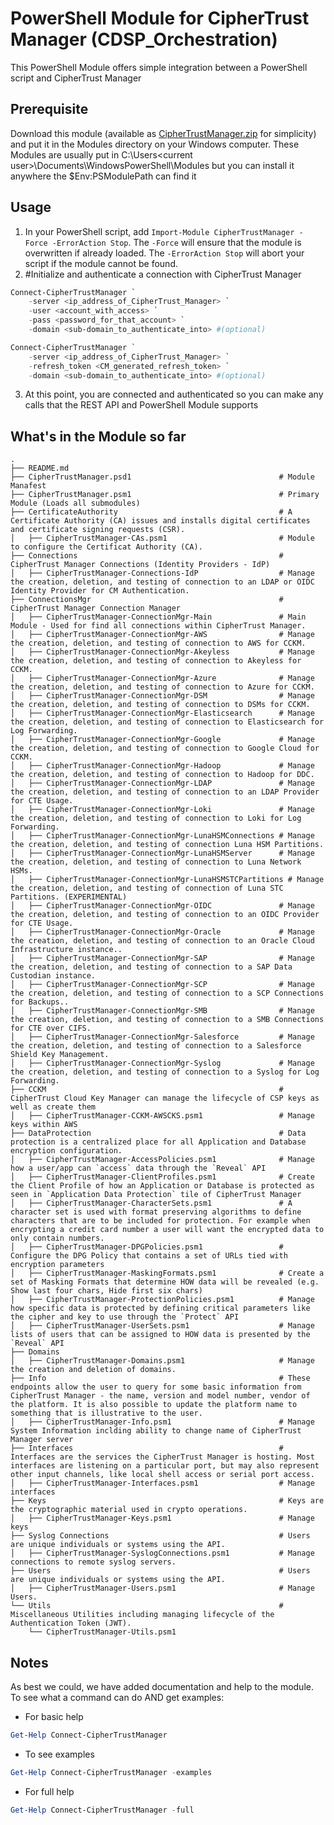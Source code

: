 # PowerShell Module for CipherTrust Manager (CDSP_Orchestration)
This PowerShell Module offers simple integration between a PowerShell script and CipherTrust Manager

## Prerequisite

Download this module (available as [CipherTrustManager.zip](CipherTrustManager.zip) for simplicity) and put it in the Modules directory on your Windows computer. These Modules are usually put in C:\Users\<current user>\Documents\WindowsPowerShell\Modules but you can install it anywhere the $Env:PSModulePath can find it


## Usage

1. In your PowerShell script, add `Import-Module CipherTrustManager -Force -ErrorAction Stop`. The `-Force` will ensure that the module is overwritten if already loaded. The `-ErrorAction Stop` will abort your script if the module cannot be found.
2. #Initialize and authenticate a connection with CipherTrust Manager

```powershell
Connect-CipherTrustManager `
    -server <ip_address_of_CipherTrust_Manager> `
    -user <account_with_access> `
    -pass <password_for_that_account> `
    -domain <sub-domain_to_authenticate_into> #(optional)
```
```powershell
Connect-CipherTrustManager `
    -server <ip_address_of_CipherTrust_Manager> `
    -refresh_token <CM_generated_refresh_token> `
    -domain <sub-domain_to_authenticate_into> #(optional)
```

3. At this point, you are connected and authenticated so you can make any calls that the REST API and PowerShell Module supports

## What's in the Module so far

    .
    ├── README.md              
    ├── CipherTrustManager.psd1                             	# Module Manafest
    ├── CipherTrustManager.psm1                             	# Primary Module (Loads all submodules)
    ├── CertificateAuthority                                	# A Certificate Authority (CA) issues and installs digital certificates and certificate signing requests (CSR).
    │   ├── CipherTrustManager-CAs.psm1                     	# Module to configure the Certificat Authority (CA).    
    ├── Connections                                         	# CipherTrust Manager Connections (Identity Providers - IdP)
    │   ├── CipherTrustManager-Connections-IdP 	            	# Manage the creation, deletion, and testing of connection to an LDAP or OIDC Identity Provider for CM Authentication.
    ├── ConnectionsMgr                                      	# CipherTrust Manager Connection Manager
    │   ├── CipherTrustManager-ConnectionMgr-Main           	# Main Module - Used for find all connections within CipherTrust Manager.
    │   ├── CipherTrustManager-ConnectionMgr-AWS            	# Manage the creation, deletion, and testing of connection to AWS for CCKM.
    │   ├── CipherTrustManager-ConnectionMgr-Akeyless       	# Manage the creation, deletion, and testing of connection to Akeyless for CCKM.
    │   ├── CipherTrustManager-ConnectionMgr-Azure          	# Manage the creation, deletion, and testing of connection to Azure for CCKM.
    │   ├── CipherTrustManager-ConnectionMgr-DSM            	# Manage the creation, deletion, and testing of connection to DSMs for CCKM.
    │   ├── CipherTrustManager-ConnectionMgr-Elasticsearch  	# Manage the creation, deletion, and testing of connection to Elasticsearch for Log Forwarding.
    │   ├── CipherTrustManager-ConnectionMgr-Google         	# Manage the creation, deletion, and testing of connection to Google Cloud for CCKM.
    │   ├── CipherTrustManager-ConnectionMgr-Hadoop         	# Manage the creation, deletion, and testing of connection to Hadoop for DDC.
    │   ├── CipherTrustManager-ConnectionMgr-LDAP           	# Manage the creation, deletion, and testing of connection to an LDAP Provider for CTE Usage.
    │   ├── CipherTrustManager-ConnectionMgr-Loki           	# Manage the creation, deletion, and testing of connection to Loki for Log Forwarding.
    │   ├── CipherTrustManager-ConnectionMgr-LunaHSMConnections # Manage the creation, deletion, and testing of connection Luna HSM Partitions.
    │   ├── CipherTrustManager-ConnectionMgr-LunaHSMServer  	# Manage the creation, deletion, and testing of connection to Luna Network HSMs.
    │   ├── CipherTrustManager-ConnectionMgr-LunaHSMSTCPartitions # Manage the creation, deletion, and testing of connection of Luna STC Partitions. (EXPERIMENTAL)
    │   ├── CipherTrustManager-ConnectionMgr-OIDC               # Manage the creation, deletion, and testing of connection to an OIDC Provider for CTE Usage.
    │   ├── CipherTrustManager-ConnectionMgr-Oracle             # Manage the creation, deletion, and testing of connection to an Oracle Cloud Infrastructure instance..
    │   ├── CipherTrustManager-ConnectionMgr-SAP               	# Manage the creation, deletion, and testing of connection to a SAP Data Custodian instance.
    │   ├── CipherTrustManager-ConnectionMgr-SCP               	# Manage the creation, deletion, and testing of connection to a SCP Connections for Backups..
    │   ├── CipherTrustManager-ConnectionMgr-SMB               	# Manage the creation, deletion, and testing of connection to a SMB Connections for CTE over CIFS.
    │   ├── CipherTrustManager-ConnectionMgr-Salesforce         # Manage the creation, deletion, and testing of connection to a Salesforce Shield Key Management.
    │   ├── CipherTrustManager-ConnectionMgr-Syslog             # Manage the creation, deletion, and testing of connection to a Syslog for Log Forwarding.
    ├── CCKM                                                	# CipherTrust Cloud Key Manager can manage the lifecycle of CSP keys as well as create them
    │   ├── CipherTrustManager-CCKM-AWSCKS.psm1             	# Manage keys within AWS
    ├── DataProtection                                      	# Data protection is a centralized place for all Application and Database encryption configuration.
    │   ├── CipherTrustManager-AccessPolicies.psm1          	# Manage how a user/app can `access` data through the `Reveal` API
    │   ├── CipherTrustManager-ClientProfiles.psm1          	# Create the Client Profile of how an Application or Database is protected as seen in `Application Data Protection` tile of CipherTrust Manager
    │   ├── CipherTrustManager-CharacterSets.psm1           	# A character set is used with format preserving algorithms to define characters that are to be included for protection. For example when encrypting a credit card number a user will want the encrypted data to only contain numbers.
    │   ├── CipherTrustManager-DPGPolicies.psm1             	# Configure the DPG Policy that contains a set of URLs tied with encryption parameters
    │   ├── CipherTrustManager-MaskingFormats.psm1          	# Create a set of Masking Formats that determine HOW data will be revealed (e.g. Show last four chars, Hide first six chars)
    │   ├── CipherTrustManager-ProtectionPolicies.psm1      	# Manage how specific data is protected by defining critical parameters like the cipher and key to use through the `Protect` API
    │   ├── CipherTrustManager-UserSets.psm1                	# Manage lists of users that can be assigned to HOW data is presented by the `Reveal` API
    ├── Domains
    │   ├── CipherTrustManager-Domains.psm1                 	# Manage the creation and deletion of domains. 
    ├── Info                                                	# These endpoints allow the user to query for some basic information from CipherTrust Manager - the name, version and model number, vendor of the platform. It is also possible to update the platform name to something that is illustrative to the user.
    │   ├── CipherTrustManager-Info.psm1                    	# Manage System Information inclding ability to change name of CipherTrust Manager server
    ├── Interfaces                                          	# Interfaces are the services the CipherTrust Manager is hosting. Most interfaces are listening on a particular port, but may also represent other input channels, like local shell access or serial port access.
    │   ├── CipherTrustManager-Interfaces.psm1              	# Manage interfaces
    ├── Keys                                                	# Keys are the cryptographic material used in crypto operations.
    │   ├── CipherTrustManager-Keys.psm1                    	# Manage keys
    ├── Syslog Connections                                  	# Users are unique individuals or systems using the API.
    │   ├── CipherTrustManager-SyslogConnections.psm1       	# Manage connections to remote syslog servers.
    ├── Users                                               	# Users are unique individuals or systems using the API.
    │   ├── CipherTrustManager-Users.psm1                   	# Manage Users.
    └── Utils                                               	# Miscellaneous Utilities including managing lifecycle of the Authentication Token (JWT).
        └── CipherTrustManager-Utils.psm1                   

## Notes
As best we could, we have added documentation and help to the module. To see what a command can do AND get examples:

* For basic help
  
```powershell
Get-Help Connect-CipherTrustManager
```

* To see examples

```powershell
Get-Help Connect-CipherTrustManager -examples
```

* For full help

```powershell
Get-Help Connect-CipherTrustManager -full
```



